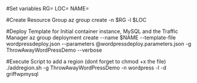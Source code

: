 #Set variables
RG=<Resource Group Name>
LOC=<Base Region>
NAME=<Deployment Name>
  
#Create Resource Group
az group create -n $RG -l $LOC

#Deploy Template for Initial container instance, MySQL and the Traffic Manager
az group deployment create --name $NAME --template-file wordpressdeploy.json --parameters @wordpressdeploy.parameters.json -g ThrowAwayWordPressDemo --verbose 

#Execute Script to add a region (dont forget to chmod +x the file)
./addregion.sh -g ThrowAwayWordPressDemo -n wordpress -l <New Region Name> -d griffwpmysql

